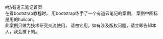 #仿有道云笔记首页 <br />
在看bootstrap教程时，
用bootstrap练手了一个有道云笔记的案例，
案例中图标是用的huiicon。 <br/>
此案例只做为技术研究交流使用，
请勿它用，如有涉及版权问题，请立即告知本人，我会撤下的。

